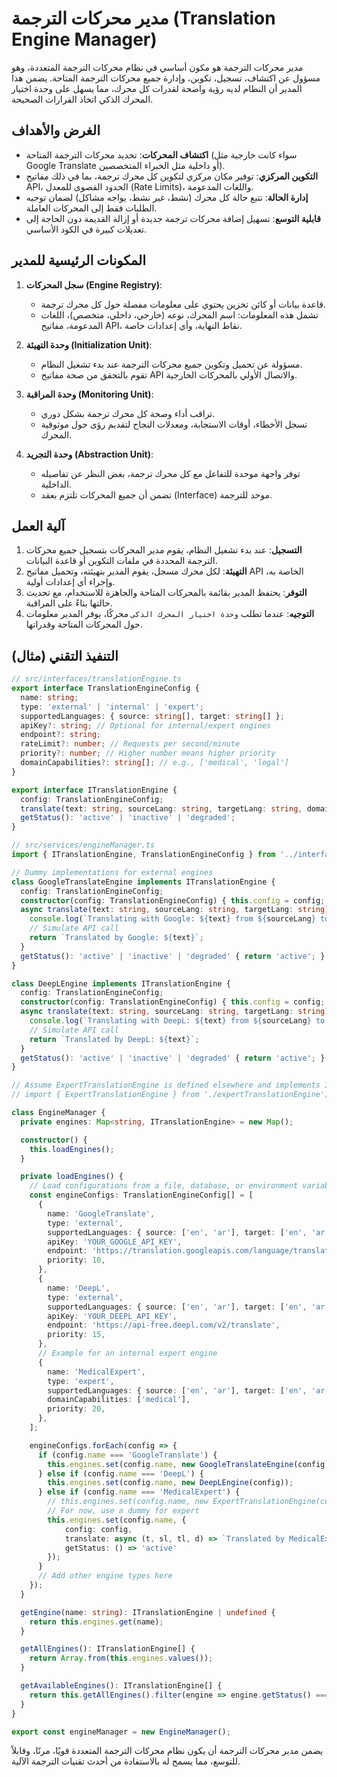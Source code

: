 # مدير محركات الترجمة (Translation Engine Manager)

مدير محركات الترجمة هو مكون أساسي في نظام محركات الترجمة المتعددة، وهو مسؤول عن اكتشاف، تسجيل، تكوين، وإدارة جميع محركات الترجمة المتاحة. يضمن هذا المدير أن النظام لديه رؤية واضحة لقدرات كل محرك، مما يسهل على وحدة اختيار المحرك الذكي اتخاذ القرارات الصحيحة.

## الغرض والأهداف

*   **اكتشاف المحركات**: تحديد محركات الترجمة المتاحة (سواء كانت خارجية مثل Google Translate أو داخلية مثل الخبراء المتخصصين).
*   **التكوين المركزي**: توفير مكان مركزي لتكوين كل محرك ترجمة، بما في ذلك مفاتيح API، الحدود القصوى للمعدل (Rate Limits)، واللغات المدعومة.
*   **إدارة الحالة**: تتبع حالة كل محرك (نشط، غير نشط، يواجه مشاكل) لضمان توجيه الطلبات فقط إلى المحركات العاملة.
*   **قابلية التوسع**: تسهيل إضافة محركات ترجمة جديدة أو إزالة القديمة دون الحاجة إلى تعديلات كبيرة في الكود الأساسي.

## المكونات الرئيسية للمدير

1.  **سجل المحركات (Engine Registry)**:
    *   قاعدة بيانات أو كائن تخزين يحتوي على معلومات مفصلة حول كل محرك ترجمة.
    *   تشمل هذه المعلومات: اسم المحرك، نوعه (خارجي، داخلي، متخصص)، اللغات المدعومة، مفاتيح API، نقاط النهاية، وأي إعدادات خاصة.

2.  **وحدة التهيئة (Initialization Unit)**:
    *   مسؤولة عن تحميل وتكوين جميع محركات الترجمة عند بدء تشغيل النظام.
    *   تقوم بالتحقق من صحة مفاتيح API والاتصال الأولي بالمحركات الخارجية.

3.  **وحدة المراقبة (Monitoring Unit)**:
    *   تراقب أداء وصحة كل محرك ترجمة بشكل دوري.
    *   تسجل الأخطاء، أوقات الاستجابة، ومعدلات النجاح لتقديم رؤى حول موثوقية المحرك.

4.  **وحدة التجريد (Abstraction Unit)**:
    *   توفر واجهة موحدة للتفاعل مع كل محرك ترجمة، بغض النظر عن تفاصيله الداخلية.
    *   تضمن أن جميع المحركات تلتزم بعقد (Interface) موحد للترجمة.

## آلية العمل

1.  **التسجيل**: عند بدء تشغيل النظام، يقوم مدير المحركات بتسجيل جميع محركات الترجمة المحددة في ملفات التكوين أو قاعدة البيانات.
2.  **التهيئة**: لكل محرك مسجل، يقوم المدير بتهيئته، وتحميل مفاتيح API الخاصة به، وإجراء أي إعدادات أولية.
3.  **التوفر**: يحتفظ المدير بقائمة بالمحركات المتاحة والجاهزة للاستخدام، مع تحديث حالتها بناءً على المراقبة.
4.  **التوجيه**: عندما تطلب `وحدة اختيار المحرك الذكي` محركًا، يوفر المدير معلومات حول المحركات المتاحة وقدراتها.

## التنفيذ التقني (مثال)

```typescript
// src/interfaces/translationEngine.ts
export interface TranslationEngineConfig {
  name: string;
  type: 'external' | 'internal' | 'expert';
  supportedLanguages: { source: string[], target: string[] };
  apiKey?: string; // Optional for internal/expert engines
  endpoint?: string;
  rateLimit?: number; // Requests per second/minute
  priority?: number; // Higher number means higher priority
  domainCapabilities?: string[]; // e.g., ['medical', 'legal']
}

export interface ITranslationEngine {
  config: TranslationEngineConfig;
  translate(text: string, sourceLang: string, targetLang: string, domain?: string): Promise<string>;
  getStatus(): 'active' | 'inactive' | 'degraded';
}

// src/services/engineManager.ts
import { ITranslationEngine, TranslationEngineConfig } from '../interfaces/translationEngine';

// Dummy implementations for external engines
class GoogleTranslateEngine implements ITranslationEngine {
  config: TranslationEngineConfig;
  constructor(config: TranslationEngineConfig) { this.config = config; }
  async translate(text: string, sourceLang: string, targetLang: string): Promise<string> {
    console.log(`Translating with Google: ${text} from ${sourceLang} to ${targetLang}`);
    // Simulate API call
    return `Translated by Google: ${text}`;
  }
  getStatus(): 'active' | 'inactive' | 'degraded' { return 'active'; }
}

class DeepLEngine implements ITranslationEngine {
  config: TranslationEngineConfig;
  constructor(config: TranslationEngineConfig) { this.config = config; }
  async translate(text: string, sourceLang: string, targetLang: string): Promise<string> {
    console.log(`Translating with DeepL: ${text} from ${sourceLang} to ${targetLang}`);
    // Simulate API call
    return `Translated by DeepL: ${text}`;
  }
  getStatus(): 'active' | 'inactive' | 'degraded' { return 'active'; }
}

// Assume ExpertTranslationEngine is defined elsewhere and implements ITranslationEngine
// import { ExpertTranslationEngine } from './expertTranslationEngine';

class EngineManager {
  private engines: Map<string, ITranslationEngine> = new Map();

  constructor() {
    this.loadEngines();
  }

  private loadEngines() {
    // Load configurations from a file, database, or environment variables
    const engineConfigs: TranslationEngineConfig[] = [
      {
        name: 'GoogleTranslate',
        type: 'external',
        supportedLanguages: { source: ['en', 'ar'], target: ['en', 'ar'] },
        apiKey: 'YOUR_GOOGLE_API_KEY',
        endpoint: 'https://translation.googleapis.com/language/translate/v2',
        priority: 10,
      },
      {
        name: 'DeepL',
        type: 'external',
        supportedLanguages: { source: ['en', 'ar'], target: ['en', 'ar'] },
        apiKey: 'YOUR_DEEPL_API_KEY',
        endpoint: 'https://api-free.deepl.com/v2/translate',
        priority: 15,
      },
      // Example for an internal expert engine
      {
        name: 'MedicalExpert',
        type: 'expert',
        supportedLanguages: { source: ['en', 'ar'], target: ['en', 'ar'] },
        domainCapabilities: ['medical'],
        priority: 20,
      },
    ];

    engineConfigs.forEach(config => {
      if (config.name === 'GoogleTranslate') {
        this.engines.set(config.name, new GoogleTranslateEngine(config));
      } else if (config.name === 'DeepL') {
        this.engines.set(config.name, new DeepLEngine(config));
      } else if (config.name === 'MedicalExpert') {
        // this.engines.set(config.name, new ExpertTranslationEngine(config));
        // For now, use a dummy for expert
        this.engines.set(config.name, { 
            config: config, 
            translate: async (t, sl, tl, d) => `Translated by MedicalExpert: ${t}`, 
            getStatus: () => 'active' 
        });
      }
      // Add other engine types here
    });
  }

  getEngine(name: string): ITranslationEngine | undefined {
    return this.engines.get(name);
  }

  getAllEngines(): ITranslationEngine[] {
    return Array.from(this.engines.values());
  }

  getAvailableEngines(): ITranslationEngine[] {
    return this.getAllEngines().filter(engine => engine.getStatus() === 'active');
  }
}

export const engineManager = new EngineManager();
```

يضمن مدير محركات الترجمة أن يكون نظام محركات الترجمة المتعددة قويًا، مرنًا، وقابلاً للتوسع، مما يسمح له بالاستفادة من أحدث تقنيات الترجمة الآلية.
